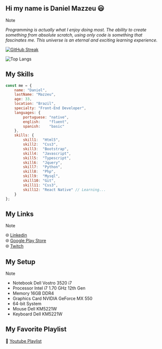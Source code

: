 ## Hi my name is Daniel Mazzeu 😃
> [!NOTE]
> <em>Programming is actually what I enjoy doing most. The ability to create something from absolute scratch, using only code is something that fascinates me. This universe is an eternal and exciting learning experience.</em>

[![GitHub Streak](https://streak-stats.demolab.com?user=danzzeu&theme=highcontrast&hide_border=true&border_radius=5&date_format=j%2Fn%5B%2FY%5D&mode=weekly&card_width=970)](https://git.io/streak-stats)

![Top Langs](https://github-readme-stats.vercel.app/api/top-langs/?username=danzzeu&theme=highcontras&langs_count=8&hide_border=false&background=EBEBEB00&border_radius=5&card_width=970)

## My Skills
```javascript
const me = {
    name: "Daniel",
    lastName: "Mazzeu",
    age: 33,
    location: "Brazil",
    specialty: "Front-End Developer",
    languages: {
        portuguese: "native",
        english:    "fluent",
        spanish:    "basic"
    },
    skills: {
        skill1:  "Html5",
        skill2:  "Css3",
        skill3:  "Bootstrap",
        skill4:  "Javascript",
        skill5:  "Typescript",
        skill6:  "Jquery",
        skill7:  "Python",
        skill8:  "Php",
        skill9:  "Mysql",
        skill10: "Git",
        skill11: "Css3",
        skill12: "React Native" // Learning...
    }
};
```

## My Links
> [!NOTE]
> 🌐 <a href="https://www.linkedin.com/in/danielmazzeulk" rel="follow" target="_blank">Linkedin</a> <br />
> 🌐 <a href="https://www.youtube.com/playlist?list=PLiduNjzudndvROdIuM9HornT6zeRk3FDn" rel="follow" target="_blank">Google Play Store</a> <br />
> 🌐 <a href="https://www.twitch.tv/danzzeu" rel="follow" target="_blank">Twitch</a> <br />

## My Setup
> [!NOTE]
> + Notebook Dell Vostro 3520 i7 <br />
> + Processor Intel i7 1.70 GHz 12th Gen <br />
> + Memory 16GB DDR4 <br />
> + Graphics Card NVIDIA GeForce MX 550 <br />
> + 64-bit System <br />
> + Mouse Dell KM5221W <br />
> + Keyboard Dell KM5221W <br />

## My Favorite Playlist
🎵 <a href="https://www.youtube.com/playlist?list=PLiduNjzudndvROdIuM9HornT6zeRk3FDn" rel="follow" target="_blank">Youtube Playlist</a>
